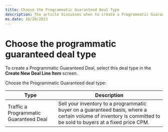 ```yaml
---
title: Choose the Programmatic Guaranteed Deal Type
description: The article discusses when to create a Programmatic Guaranteed Deal by selecting this deal type on the 'Create New Deal Line Item' screen.
ms.date: 10/28/2023
---
```


# Choose the programmatic guaranteed deal type

To create a Programmatic Guaranteed Deal, select this deal type in the **Create New Deal Line Item** screen.

Choose the Programmatic Guaranteed deal type:

| Type | Description |
|--|--|
| Traffic a Programmatic Guaranteed Deal | Sell your inventory to a programmatic buyer on a guaranteed basis, where a certain volume of inventory is committed to be sold to buyers at a fixed price CPM. |
